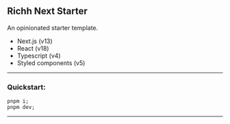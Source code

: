 ## Richh Next Starter

An opinionated starter template.

- Next.js (v13)
- React (v18)
- Typescript (v4)
- Styled components (v5)

---

### Quickstart:

```
pnpm i;
pnpm dev;
```

---
